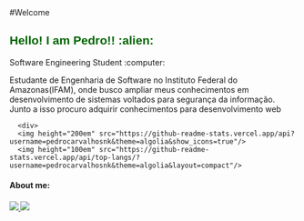 <body>
   #Welcome
   <br>
   
   
  <h2 style="color: #006400; font-family: 'Trebuchet MS', 'Lucida Sans Unicode', 'Lucida Grande', 'Lucida Sans', Arial, sans-serif;" >Hello! I am Pedro!! :alien: </h2>
  <p> Software Engineering Student :computer:</p>
   
   Estudante de Engenharia de Software no Instituto Federal do Amazonas(IFAM), onde busco ampliar meus conhecimentos em desenvolvimento de sistemas voltados para segurança da informação. Junto a isso procuro adquirir conhecimentos para desenvolvimento web
   
      <div>
      <img height="200em" src="https://github-readme-stats.vercel.app/api?username=pedrocarvalhosnk&theme=algolia&show_icons=true"/>
      <img height="100em" src="https://github-readme-stats.vercel.app/api/top-langs/?username=pedrocarvalhosnk&theme=algolia&layout=compact"/>

      
   </div>
   
  <h4> About me:  <h4/>
     
   
  <a href="https://www.instagram.com/pedro_ow/" alt="Instagram" target="_blank">
      <img src="https://img.shields.io/badge/-Instagram-DF0174?style=for-the-badge&labelColor=DF0174&logo=instagram&logoColor=white&link=https://www.instagram.com/pedro_ow/">
      <a href="https://www.linkedin.com/in/pedro-carvalho-almeida-765942208/" alt="Instagram" target="_blank"> 
      <img src="https://img.shields.io/badge/LinkedIn-0077B5?style=for-the-badge&logo=linkedin&logoColor=white"> 
  </a>
     
     
 <body/>






       
    




